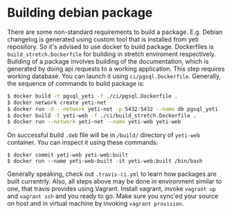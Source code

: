 # Building debian package
There are some non-standard requirements to build a package. E.g. Debian changelog is generated using custom tool that is installed from yeti repository. So it's advised to use docker to build package. Dockerfiles is `build_stretch.Dockerfile` for building in stretch enviroment respectively. Building of a package involves building of the documentation, which is generated by doing api requests to a working application. This step requires working database. You can launch it using `ci/pgsql.Dockerfile`. Generally, the sequence of commands to build package is:

```bash
$ docker build -t pgsql_yeti -f ./ci/pgsql.Dockerfile .
$ docker network create yeti-net
$ docker run -d --network yeti-net -p 5432:5432 --name db pgsql_yeti
$ docker build -t yeti-web -f ./ci/build_stretch.Dockerfile .
$ docker run --network yeti-net --name yeti-web yeti-web
```

On successful build `.deb` file will be in `/build/` directory of `yeti-web` container. You can inspect it using these commands:
```
$ docker commit yeti-web yeti-web:built
$ docker run --name yeti-web-built -it yeti-web:built /bin/bash
```

Generally speaking, check out `.travis-ci.yml` to learn how packages are built currentrly. Also, all steps above may be done in environment similar to one, that travis provides using Vagrant. Install vagrant, invoke `vagrant up` and `vagrant ssh` and you ready to go. Make sure you sync'ed your source on host and in virtual machine by invoking `vagrant provision`.
